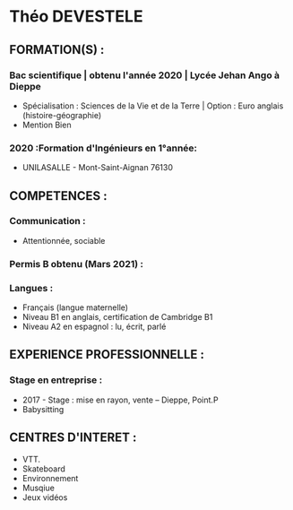 #  Théo DEVESTELE


## FORMATION(S) :

### Bac scientifique | obtenu l'année 2020 | Lycée Jehan Ango à Dieppe
- Spécialisation : Sciences de la Vie et de la Terre | Option : Euro anglais (histoire-géographie)
- Mention Bien 

### 2020 :Formation d'Ingénieurs en 1°année:
- UNILASALLE - Mont-Saint-Aignan 76130

## COMPETENCES :

### Communication :
- Attentionnée, sociable

### Permis B obtenu (Mars 2021) :

### Langues :
-	Français (langue maternelle)
-	Niveau B1 en anglais, certification de Cambridge B1 
-	Niveau A2 en espagnol : lu, écrit, parlé

## EXPERIENCE PROFESSIONNELLE :
### Stage en entreprise :
- 2017 - Stage : mise en rayon, vente – Dieppe, Point.P 
- Babysitting

## CENTRES D'INTERET :
- VTT.
- Skateboard
- Environnement
- Musqiue
- Jeux vidéos

